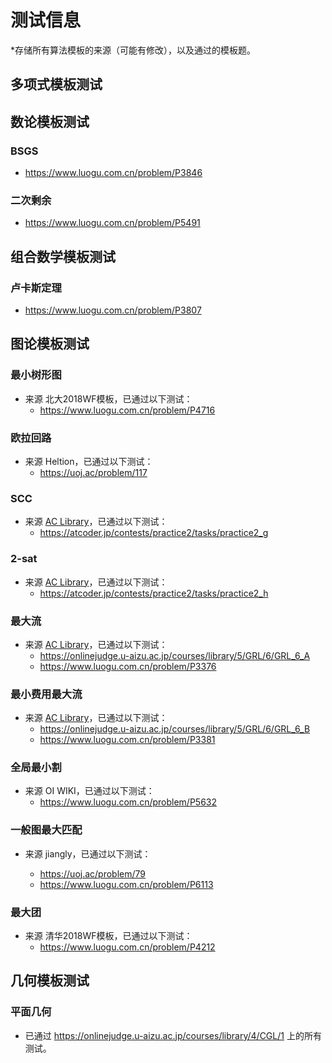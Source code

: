 # 测试信息

*存储所有算法模板的来源（可能有修改），以及通过的模板题。

## 多项式模板测试



## 数论模板测试

### BSGS

- https://www.luogu.com.cn/problem/P3846

### 二次剩余

- https://www.luogu.com.cn/problem/P5491

## 组合数学模板测试

### 卢卡斯定理

- https://www.luogu.com.cn/problem/P3807

## 图论模板测试

### 最小树形图

- 来源 北大2018WF模板，已通过以下测试：
  - https://www.luogu.com.cn/problem/P4716

### 欧拉回路

- 来源 Heltion，已通过以下测试：
  - https://uoj.ac/problem/117

### SCC

- 来源 [AC Library](https://github.com/atcoder/ac-library)，已通过以下测试：
  - https://atcoder.jp/contests/practice2/tasks/practice2_g

### 2-sat

- 来源 [AC Library](https://github.com/atcoder/ac-library)，已通过以下测试：
  - https://atcoder.jp/contests/practice2/tasks/practice2_h

### 最大流

 - 来源 [AC Library](https://github.com/atcoder/ac-library)，已通过以下测试：
   - https://onlinejudge.u-aizu.ac.jp/courses/library/5/GRL/6/GRL_6_A
   - https://www.luogu.com.cn/problem/P3376

### 最小费用最大流

- 来源 [AC Library](https://github.com/atcoder/ac-library)，已通过以下测试：
  - https://onlinejudge.u-aizu.ac.jp/courses/library/5/GRL/6/GRL_6_B
  - https://www.luogu.com.cn/problem/P3381

### 全局最小割

- 来源 OI WIKI，已通过以下测试：
  - https://www.luogu.com.cn/problem/P5632

### 一般图最大匹配

- 来源 jiangly，已通过以下测试：

  - https://uoj.ac/problem/79
  - https://www.luogu.com.cn/problem/P6113

### 最大团

- 来源 清华2018WF模板，已通过以下测试：
  - https://www.luogu.com.cn/problem/P4212

## 几何模板测试

### 平面几何

 - 已通过 https://onlinejudge.u-aizu.ac.jp/courses/library/4/CGL/1 上的所有测试。

